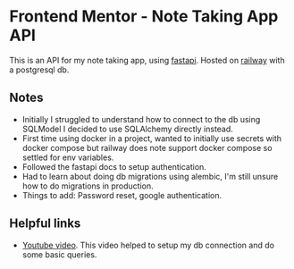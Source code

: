 # Frontend Mentor - Note Taking App API

This is an API for my note taking app, using [fastapi](https://fastapi.tiangolo.com/).
Hosted on [railway](railway.app) with a postgresql db.

## Notes
- Initially I struggled to understand how to connect to the db using SQLModel I decided to use SQLAlchemy directly instead.
- First time using docker in a project, wanted to initially use secrets with docker compose but railway does note support docker compose so settled for env variables.
- Followed the fastapi docs to setup authentication.
- Had to learn about doing db migrations using alembic, I'm still unsure how to do migrations in production.
- Things to add: Password reset, google authentication.

## Helpful links
- [Youtube video](https://www.youtube.com/watch?v=398DuQbQJq0&list=LL&index=17). This video helped to setup my db connection and do some basic queries.



